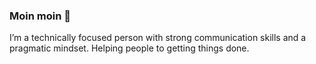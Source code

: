 ### Moin moin 👋

I’m a technically focused person with strong communication skills and a pragmatic mindset. Helping people to getting things done.
